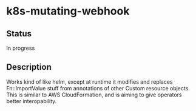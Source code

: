 # k8s-mutating-webhook

## Status
In progress

## Description
Works kind of like helm, except at runtime it modifies and replaces Fn::ImportValue stuff from annotations of other Custom resource objects.
This is similar to AWS CloudFormation, and is aiming to give operators better interopability. 
